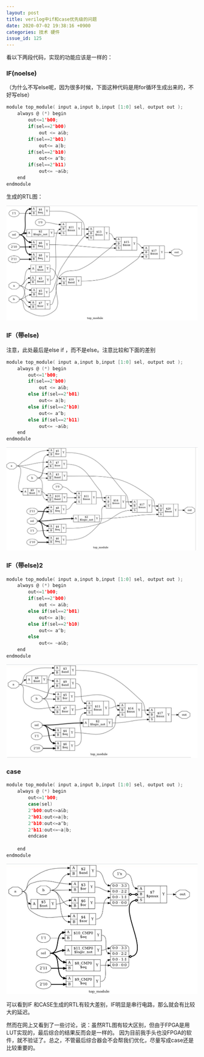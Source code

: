 ```yaml
---
layout: post
title: verilog中if和case优先级的问题
date: 2020-07-02 19:38:16 +0900
categories: 技术 硬件
issue_id: 125
---
```


看以下两段代码，实现的功能应该是一样的：

### IF(noelse)
（为什么不写else呢，因为很多时候，下面这种代码是用for循环生成出来的，不好写else）
```c
module top_module( input a,input b,input [1:0] sel, output out );
    always @ (*) begin
        out<=1'b00;
        if(sel==2'b00)
            out <= a&b;
        if(sel==2'b01)
            out<= a|b;
        if(sel==2'b10)
            out<= a^b;
        if(sel==2'b11)
            out<= ~a&b;
    end
endmodule
```
生成的RTL图：

![此处输入图片的描述][1]

[1]: https://raw.githubusercontent.com/Ncerzzk/MyBlog/master/img/ifnoelse.jpg

### IF（带else)
注意，此处最后是else if ，而不是else。注意比较和下面的差别
```c
module top_module( input a,input b,input [1:0] sel, output out );
    always @ (*) begin
        out<=1'b00;
        if(sel==2'b00)
            out <= a&b;
        else if(sel==2'b01)
            out<= a|b;
        else if(sel==2'b10)
            out<= a^b;
        else if(sel==2'b11)
            out<= ~a&b;
    end
endmodule
```
![此处输入图片的描述][2]

[2]: https://raw.githubusercontent.com/Ncerzzk/MyBlog/master/img/ifcase.jpg

### IF（带else)2

```c
module top_module( input a,input b,input [1:0] sel, output out );
    always @ (*) begin
        out<=1'b00;
        if(sel==2'b00)
            out <= a&b;
        else if(sel==2'b01)
            out<= a|b;
        else if(sel==2'b10)
            out<= a^b;
        else
            out<= ~a&b;
    end
endmodule
```
![此处输入图片的描述][4]

[4]: https://raw.githubusercontent.com/Ncerzzk/MyBlog/master/img/case2.jpg

### case

```c
module top_module( input a,input b,input [1:0] sel, output out );
    always @ (*) begin
        out<=1'b00;
		case(sel)
		2'b00:out<=a&b;
		2'b01:out<=a|b;
		2'b10:out<=a^b;
		2'b11:out<=~a|b;
        endcase

    end
endmodule
```

![此处输入图片的描述][3]

[3]: https://raw.githubusercontent.com/Ncerzzk/MyBlog/master/img/case.jpg

可以看到IF 和CASE生成的RTL有较大差别，IF明显是串行电路，那么就会有比较大的延迟。

然而在网上又看到了一些讨论，说：虽然RTL图有较大区别，但由于FPGA是用LUT实现的，最后综合的结果反而会是一样的。
因为目前我手头也没FPGA的软件，就不验证了。总之，不管最后综合器会不会帮我们优化，尽量写成case还是比较重要的。



